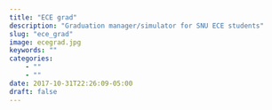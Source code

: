 ```yaml
---
title: "ECE grad"
description: "Graduation manager/simulator for SNU ECE students"
slug: "ece_grad"
image: ecegrad.jpg
keywords: ""
categories: 
    - ""
    - ""
date: 2017-10-31T22:26:09-05:00
draft: false
---
```

